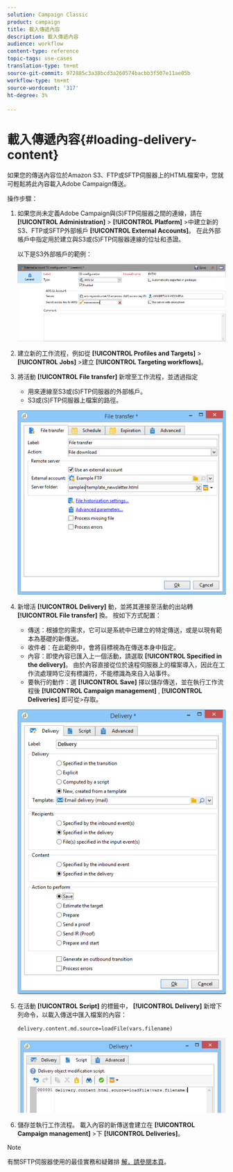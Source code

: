 ```yaml
---
solution: Campaign Classic
product: campaign
title: 載入傳遞內容
description: 載入傳遞內容
audience: workflow
content-type: reference
topic-tags: use-cases
translation-type: tm+mt
source-git-commit: 972885c3a38bcd3a260574bacbb3f507e11ae05b
workflow-type: tm+mt
source-wordcount: '317'
ht-degree: 3%

---
```



# 載入傳遞內容{#loading-delivery-content}

如果您的傳送內容位於Amazon S3、FTP或SFTP伺服器上的HTML檔案中，您就可輕鬆將此內容載入Adobe Campaign傳送。

操作步驟：

1. 如果您尚未定義Adobe Campaign與(S)FTP伺服器之間的連線，請在 **[!UICONTROL Administration]** > **[!UICONTROL Platform]** >中建立新的S3、FTP或SFTP外部帳戶 **[!UICONTROL External Accounts]**。 在此外部帳戶中指定用於建立與S3或(S)FTP伺服器連線的位址和憑證。

   以下是S3外部帳戶的範例：

   ![](assets/delivery_loadcontent_filetransfertexamples3.png)

1. 建立新的工作流程，例如從 **[!UICONTROL Profiles and Targets]** > **[!UICONTROL Jobs]** >建立 **[!UICONTROL Targeting workflows]**。
1. 將活動 **[!UICONTROL File transfer]** 新增至工作流程，並透過指定

   * 用來連線至S3或(S)FTP伺服器的外部帳戶。
   * S3或(S)FTP伺服器上檔案的路徑。

   ![](assets/delivery_loadcontent_filetransfertexample.png)

1. 新增活 **[!UICONTROL Delivery]** 動，並將其連接至活動的出站轉 **[!UICONTROL File transfer]** 換。 按如下方式配置：

   * 傳送：根據您的需求，它可以是系統中已建立的特定傳送，或是以現有範本為基礎的新傳送。
   * 收件者：在此範例中，會將目標視為在傳送本身中指定。
   * 內容：即使內容已匯入上一個活動，請選取 **[!UICONTROL Specified in the delivery]**。 由於內容直接從位於遠程伺服器上的檔案導入，因此在工作流處理時它沒有標識符，不能標識為來自入站事件。
   * 要執行的動作：選 **[!UICONTROL Save]** 擇以儲存傳送，並在執行工作流程後 **[!UICONTROL Campaign management]** , **[!UICONTROL Deliveries]** 即可從>存取。

   ![](assets/delivery_loadcontent_activityexample.png)

1. 在活動 **[!UICONTROL Script]** 的標籤中， **[!UICONTROL Delivery]** 新增下列命令，以載入傳送中匯入檔案的內容：

   ```
   delivery.content.md.source=loadFile(vars.filename)
   ```

   ![](assets/delivery_loadcontent_script.png)

1. 儲存並執行工作流程。 載入內容的新傳送會建立在 **[!UICONTROL Campaign management]** >下 **[!UICONTROL Deliveries]**。

>[!NOTE]
>
>有關SFTP伺服器使用的最佳實務和疑難排 [解，請參閱本頁](../../platform/using/sftp-server-usage.md)。
